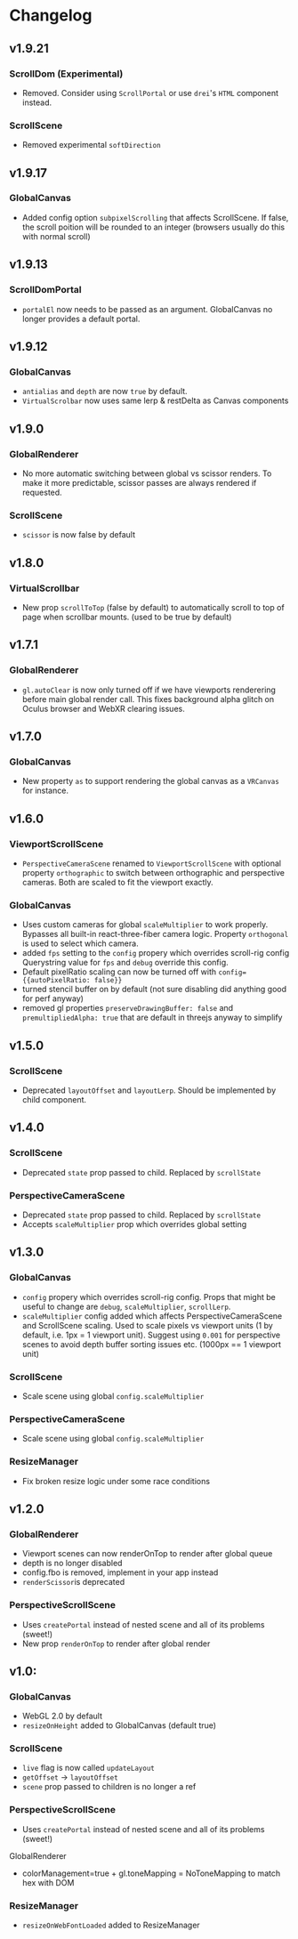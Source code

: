 # Changelog

## v1.9.21

### ScrollDom (Experimental)

- Removed. Consider using `ScrollPortal` or use `drei`'s `HTML` component instead.

### ScrollScene

- Removed experimental `softDirection`

## v1.9.17

### GlobalCanvas

- Added config option `subpixelScrolling` that affects ScrollScene. If false, the scroll poition will be rounded to an integer (browsers usually do this with normal scroll)

## v1.9.13

### ScrollDomPortal

- `portalEl` now needs to be passed as an argument. GlobalCanvas no longer provides a default portal.

## v1.9.12

### GlobalCanvas

- `antialias` and `depth` are now `true` by default.
- `VirtualScrolbar` now uses same lerp & restDelta as Canvas components

## v1.9.0

### GlobalRenderer

- No more automatic switching between global vs scissor renders. To make it more predictable, scissor passes are always rendered if requested.

### ScrollScene

- `scissor` is now false by default

## v1.8.0

### VirtualScrollbar

- New prop `scrollToTop` (false by default) to automatically scroll to top of page when scrollbar mounts. (used to be true by default)

## v1.7.1

### GlobalRenderer

- `gl.autoClear` is now only turned off if we have viewports renderering before main global render call. This fixes background alpha glitch on Oculus browser and WebXR clearing issues.

## v1.7.0

### GlobalCanvas

- New property `as` to support rendering the global canvas as a `VRCanvas` for instance.

## v1.6.0

### ViewportScrollScene

- `PerspectiveCameraScene` renamed to `ViewportScrollScene` with optional property `orthographic` to switch between orthographic and perspective cameras. Both are scaled to fit the viewport exactly.

### GlobalCanvas

- Uses custom cameras for global `scaleMultiplier` to work properly. Bypasses all built-in react-three-fiber camera logic. Property `orthogonal` is used to select which camera.
- added `fps` setting to the `config` propery which overrides scroll-rig config Querystring value for `fps` and `debug` override this config.
- Default pixelRatio scaling can now be turned off with `config={{autoPixelRatio: false}}`
- turned stencil buffer on by default (not sure disabling did anything good for perf anyway)
- removed gl properties `preserveDrawingBuffer: false` and `premultipliedAlpha: true` that are default in threejs anyway to simplify

## v1.5.0

### ScrollScene

- Deprecated `layoutOffset` and `layoutLerp`. Should be implemented by child component.

## v1.4.0

### ScrollScene

- Deprecated `state` prop passed to child. Replaced by `scrollState`

### PerspectiveCameraScene

- Deprecated `state` prop passed to child. Replaced by `scrollState`
- Accepts `scaleMultiplier` prop which overrides global setting

## v1.3.0

### GlobalCanvas

- `config` propery which overrides scroll-rig config. Props that might be useful to change are `debug`, `scaleMultiplier`, `scrollLerp`.
- `scaleMultiplier` config added which affects PerspectiveCameraScene and ScrollScene scaling. Used to scale pixels vs viewport units (1 by default, i.e. 1px = 1 viewport unit). Suggest using `0.001` for perspective scenes to avoid depth buffer sorting issues etc. (1000px == 1 viewport unit)

### ScrollScene

- Scale scene using global `config.scaleMultiplier`

### PerspectiveCameraScene

- Scale scene using global `config.scaleMultiplier`

### ResizeManager

- Fix broken resize logic under some race conditions

## v1.2.0

### GlobalRenderer

- Viewport scenes can now renderOnTop to render after global queue
- depth is no longer disabled
- config.fbo is removed, implement in your app instead
- `renderScissor`is deprecated

### PerspectiveScrollScene

- Uses `createPortal` instead of nested scene and all of its problems (sweet!)
- New prop `renderOnTop` to render after global render

## v1.0:

### GlobalCanvas

- WebGL 2.0 by default
- `resizeOnHeight` added to GlobalCanvas (default true)

### ScrollScene

- `live` flag is now called `updateLayout`
- `getOffset` -> `layoutOffset`
- `scene` prop passed to children is no longer a ref

### PerspectiveScrollScene

- Uses `createPortal` instead of nested scene and all of its problems (sweet!)

GlobalRenderer

- colorManagement=true + gl.toneMapping = NoToneMapping to match hex with DOM

### ResizeManager

- `resizeOnWebFontLoaded` added to ResizeManager
